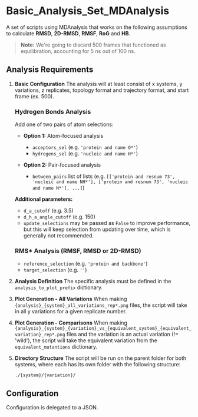 # Basic_Analysis_Set_MDAnalysis

A set of scripts using MDAnalysis that works on the following assumptions to calculate **RMSD**, **2D-RMSD**, **RMSF**, **RoG** and **HB**.

> **Note:** We're going to discard 500 frames that functioned as equilibration, accounting for 5 ns out of 100 ns.

## Analysis Requirements

1. **Basic Configuration**
   The analysis will at least consist of x systems, y variations, z replicates, topology format and trajectory format, and start frame (ex. 500).

   ### Hydrogen Bonds Analysis

   Add one of two pairs of atom selections:

   - **Option 1:** Atom-focused analysis
     - `acceptors_sel` (e.g. `'protein and name O*'`)
     - `hydrogens_sel` (e.g. `'nucleic and name H*'`)

   - **Option 2:** Pair-focused analysis
     - `between_pairs` list of lists (e.g. `[['protein and resnum 73', 'nucleic and name NH*'], ['protein and resnum 73', 'nucleic and name N*'], ...]`)

   **Additional parameters:**
   - `d_a_cutoff` (e.g. 3.5)
   - `d_h_a_angle_cutoff` (e.g. 150)
   - `update_selections` may be passed as `False` to improve performance, but this will keep selection from updating over time, which is generally not recommended.

   ### RMS* Analysis (RMSF, RMSD or 2D-RMSD)

   - `reference_selection` (e.g. `'protein and backbone'`)
   - `target_selection` (e.g. `''`)

2. **Analysis Definition**
   The specific analysis must be defined in the `analysis_to_plot_prefix` dictionary.

3. **Plot Generation - All Variations**
   When making `{analysis}_{system}_all_variations_rep*.png` files, the script will take in all y variations for a given replicate number.

4. **Plot Generation - Comparisons**
   When making `{analysis}_{system}_{variation}_vs_{equivalent_system}_{equivalent_variation}_rep*.png` files and the variation is an actual variation (!= 'wild'), the script will take the equivalent variation from the `equivalent_mutantions` dictionary.

5. **Directory Structure**
   The script will be run on the parent folder for both systems, where each has its own folder with the following structure:

   ```text
   ./{system}/{variation}/
   ```

## Configuration

Configuration is delegated to a JSON.
